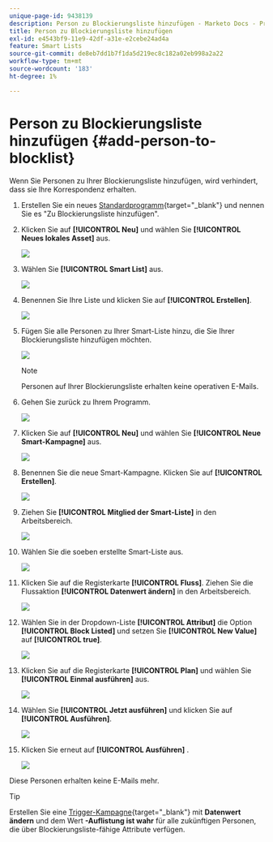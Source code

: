 ```yaml
---
unique-page-id: 9438139
description: Person zu Blockierungsliste hinzufügen - Marketo Docs - Produktdokumentation
title: Person zu Blockierungsliste hinzufügen
exl-id: e4543bf9-11e9-42df-a31e-e2cebe24ad4a
feature: Smart Lists
source-git-commit: de8eb7dd1b7f1da5d219ec8c182a02eb998a2a22
workflow-type: tm+mt
source-wordcount: '183'
ht-degree: 1%

---
```


# Person zu Blockierungsliste hinzufügen {#add-person-to-blocklist}

Wenn Sie Personen zu Ihrer Blockierungsliste hinzufügen, wird verhindert, dass sie Ihre Korrespondenz erhalten.

1. Erstellen Sie ein neues [Standardprogramm](/help/marketo/product-docs/core-marketo-concepts/programs/creating-programs/create-a-program.md){target="_blank"} und nennen Sie es &quot;Zu Blockierungsliste hinzufügen&quot;.

1. Klicken Sie auf **[!UICONTROL Neu]** und wählen Sie **[!UICONTROL Neues lokales Asset]** aus.

   ![](assets/add-person-to-blocklist-1.png)

1. Wählen Sie **[!UICONTROL Smart List]** aus.

   ![](assets/add-person-to-blocklist-2.png)

1. Benennen Sie Ihre Liste und klicken Sie auf **[!UICONTROL Erstellen]**.

   ![](assets/add-person-to-blocklist-3.png)

1. Fügen Sie alle Personen zu Ihrer Smart-Liste hinzu, die Sie Ihrer Blockierungsliste hinzufügen möchten.

   ![](assets/add-person-to-blocklist-4.png)

   >[!NOTE]
   >
   >Personen auf Ihrer Blockierungsliste erhalten keine operativen E-Mails.

1. Gehen Sie zurück zu Ihrem Programm.

   ![](assets/add-person-to-blocklist-5.png)

1. Klicken Sie auf **[!UICONTROL Neu]** und wählen Sie **[!UICONTROL Neue Smart-Kampagne]** aus.

   ![](assets/add-person-to-blocklist-6.png)

1. Benennen Sie die neue Smart-Kampagne. Klicken Sie auf **[!UICONTROL Erstellen]**.

   ![](assets/add-person-to-blocklist-7.png)

1. Ziehen Sie **[!UICONTROL Mitglied der Smart-Liste]** in den Arbeitsbereich.

   ![](assets/add-person-to-blocklist-8.png)

1. Wählen Sie die soeben erstellte Smart-Liste aus.

   ![](assets/add-person-to-blocklist-9.png)

1. Klicken Sie auf die Registerkarte **[!UICONTROL Fluss]**. Ziehen Sie die Flussaktion **[!UICONTROL Datenwert ändern]** in den Arbeitsbereich.

   ![](assets/add-person-to-blocklist-10.png)

1. Wählen Sie in der Dropdown-Liste **[!UICONTROL Attribut]** die Option **[!UICONTROL Block Listed]** und setzen Sie **[!UICONTROL New Value]** auf **[!UICONTROL true]**.

   ![](assets/add-person-to-blocklist-11.png)

1. Klicken Sie auf die Registerkarte **[!UICONTROL Plan]** und wählen Sie **[!UICONTROL Einmal ausführen]** aus.

   ![](assets/add-person-to-blocklist-12.png)

1. Wählen Sie **[!UICONTROL Jetzt ausführen]** und klicken Sie auf **[!UICONTROL Ausführen]**.

   ![](assets/add-person-to-blocklist-13.png)

1. Klicken Sie erneut auf **[!UICONTROL Ausführen]** .

   ![](assets/add-person-to-blocklist-14.png)

Diese Personen erhalten keine E-Mails mehr.

>[!TIP]
>
>Erstellen Sie eine [Trigger-Kampagne](/help/marketo/product-docs/core-marketo-concepts/smart-campaigns/creating-a-smart-campaign/create-a-new-smart-campaign.md){target="_blank"} mit **Datenwert ändern** und dem Wert **-Auflistung ist wahr** für alle zukünftigen Personen, die über Blockierungsliste-fähige Attribute verfügen.
